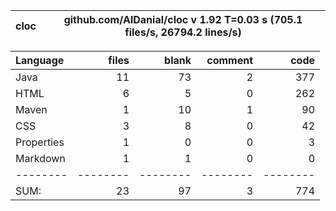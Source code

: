 

cloc|github.com/AlDanial/cloc v 1.92  T=0.03 s (705.1 files/s, 26794.2 lines/s)
--- | ---

Language|files|blank|comment|code
:-------|-------:|-------:|-------:|-------:
Java|11|73|2|377
HTML|6|5|0|262
Maven|1|10|1|90
CSS|3|8|0|42
Properties|1|0|0|3
Markdown|1|1|0|0
--------|--------|--------|--------|--------
SUM:|23|97|3|774

